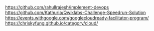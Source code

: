 https://github.com/rahullrajesh/implement-devops
https://github.com/Kathuria/Qwiklabs-Challenge-Speedrun-Solution
https://events.withgoogle.com/googlecloudready-facilitator-program/
https://chriskyfung.github.io/category/cloud/

